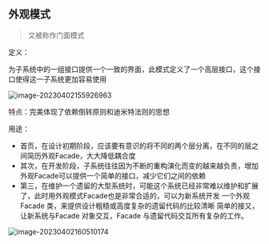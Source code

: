## 外观模式

> 又被称作门面模式

定义：

为子系统中的一组接口提供一个一致的界面，此模式定义了一个高层接口，这个接口使得这一子系统更加容易使用

![image-20230402155926963](/Users/guojie/Notes/设计模式/类图Images/image-20230402155926963.png)

特点：完美体现了依赖倒转原则和迪米特法则的思想

用途：

* 首页，在设计初期阶段，应该要有意识的将不同的两个层分离，在不同的层之间简历外观Facade，大大降低耦合度
* 其次，在开发阶段，子系统往往因为不断的重构演化而变的越来越负责，增加外观Facade可以提供一个简单的接口，减少它们之间的依赖
* 第三，在维护一个遗留的大型系统时，可能这个系统已经非常难以维护和扩展了，此时用外观模式Facade也是非常合适的，可以为新系统开发 一个外观 Facade 类，来提供设计粗糙或高度复杂的遗留代码的比较清晰 简单的接又，让新系统与Facade 对象交互，Facade 与遗留代码交互所有复杂的工作。

![image-20230402160510174](/Users/guojie/Notes/设计模式/类图Images/image-20230402160510174.png)